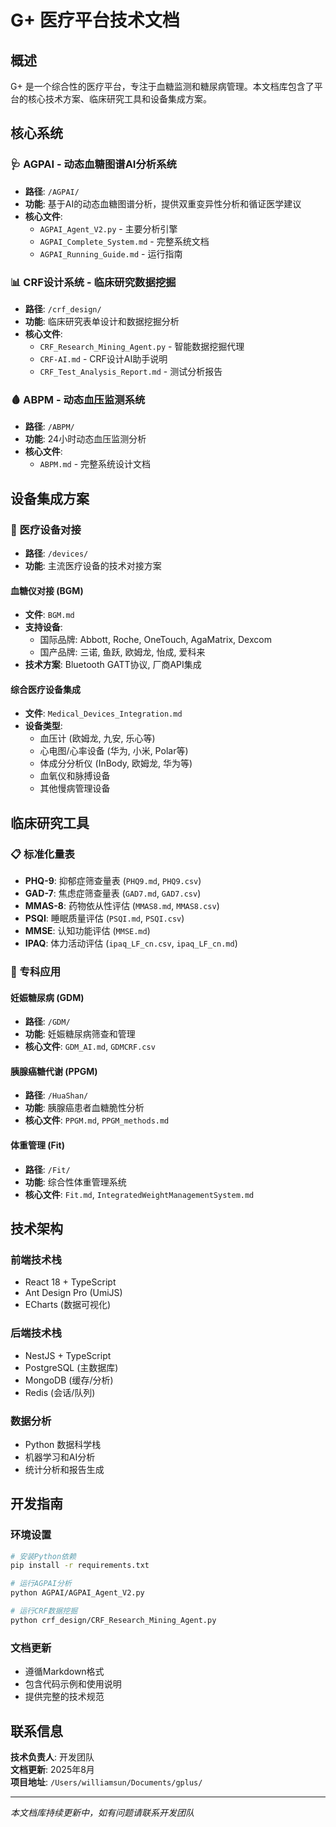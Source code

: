 # G+ 医疗平台技术文档

## 概述

G+ 是一个综合性的医疗平台，专注于血糖监测和糖尿病管理。本文档库包含了平台的核心技术方案、临床研究工具和设备集成方案。

## 核心系统

### 🩺 AGPAI - 动态血糖图谱AI分析系统
- **路径**: `/AGPAI/`
- **功能**: 基于AI的动态血糖图谱分析，提供双重变异性分析和循证医学建议
- **核心文件**:
  - `AGPAI_Agent_V2.py` - 主要分析引擎
  - `AGPAI_Complete_System.md` - 完整系统文档
  - `AGPAI_Running_Guide.md` - 运行指南

### 📊 CRF设计系统 - 临床研究数据挖掘
- **路径**: `/crf_design/`
- **功能**: 临床研究表单设计和数据挖掘分析
- **核心文件**:
  - `CRF_Research_Mining_Agent.py` - 智能数据挖掘代理
  - `CRF-AI.md` - CRF设计AI助手说明
  - `CRF_Test_Analysis_Report.md` - 测试分析报告

### 🩸 ABPM - 动态血压监测系统
- **路径**: `/ABPM/`
- **功能**: 24小时动态血压监测分析
- **核心文件**:
  - `ABPM.md` - 完整系统设计文档

## 设备集成方案

### 📱 医疗设备对接
- **路径**: `/devices/`
- **功能**: 主流医疗设备的技术对接方案

#### 血糖仪对接 (BGM)
- **文件**: `BGM.md`
- **支持设备**: 
  - 国际品牌: Abbott, Roche, OneTouch, AgaMatrix, Dexcom
  - 国产品牌: 三诺, 鱼跃, 欧姆龙, 怡成, 爱科来
- **技术方案**: Bluetooth GATT协议, 厂商API集成

#### 综合医疗设备集成
- **文件**: `Medical_Devices_Integration.md`
- **设备类型**:
  - 血压计 (欧姆龙, 九安, 乐心等)
  - 心电图/心率设备 (华为, 小米, Polar等)
  - 体成分分析仪 (InBody, 欧姆龙, 华为等)
  - 血氧仪和脉搏设备
  - 其他慢病管理设备

## 临床研究工具

### 📋 标准化量表
- **PHQ-9**: 抑郁症筛查量表 (`PHQ9.md`, `PHQ9.csv`)
- **GAD-7**: 焦虑症筛查量表 (`GAD7.md`, `GAD7.csv`)
- **MMAS-8**: 药物依从性评估 (`MMAS8.md`, `MMAS8.csv`)
- **PSQI**: 睡眠质量评估 (`PSQI.md`, `PSQI.csv`)
- **MMSE**: 认知功能评估 (`MMSE.md`)
- **IPAQ**: 体力活动评估 (`ipaq_LF_cn.csv`, `ipaq_LF_cn.md`)

### 🔬 专科应用

#### 妊娠糖尿病 (GDM)
- **路径**: `/GDM/`
- **功能**: 妊娠糖尿病筛查和管理
- **核心文件**: `GDM_AI.md`, `GDMCRF.csv`

#### 胰腺癌糖代谢 (PPGM)
- **路径**: `/HuaShan/`
- **功能**: 胰腺癌患者血糖脆性分析
- **核心文件**: `PPGM.md`, `PPGM_methods.md`

#### 体重管理 (Fit)
- **路径**: `/Fit/`
- **功能**: 综合性体重管理系统
- **核心文件**: `Fit.md`, `IntegratedWeightManagementSystem.md`

## 技术架构

### 前端技术栈
- React 18 + TypeScript
- Ant Design Pro (UmiJS)
- ECharts (数据可视化)

### 后端技术栈
- NestJS + TypeScript
- PostgreSQL (主数据库)
- MongoDB (缓存/分析)
- Redis (会话/队列)

### 数据分析
- Python 数据科学栈
- 机器学习和AI分析
- 统计分析和报告生成

## 开发指南

### 环境设置
```bash
# 安装Python依赖
pip install -r requirements.txt

# 运行AGPAI分析
python AGPAI/AGPAI_Agent_V2.py

# 运行CRF数据挖掘
python crf_design/CRF_Research_Mining_Agent.py
```

### 文档更新
- 遵循Markdown格式
- 包含代码示例和使用说明
- 提供完整的技术规范

## 联系信息

**技术负责人**: 开发团队  
**文档更新**: 2025年8月  
**项目地址**: `/Users/williamsun/Documents/gplus/`

---

*本文档库持续更新中，如有问题请联系开发团队*